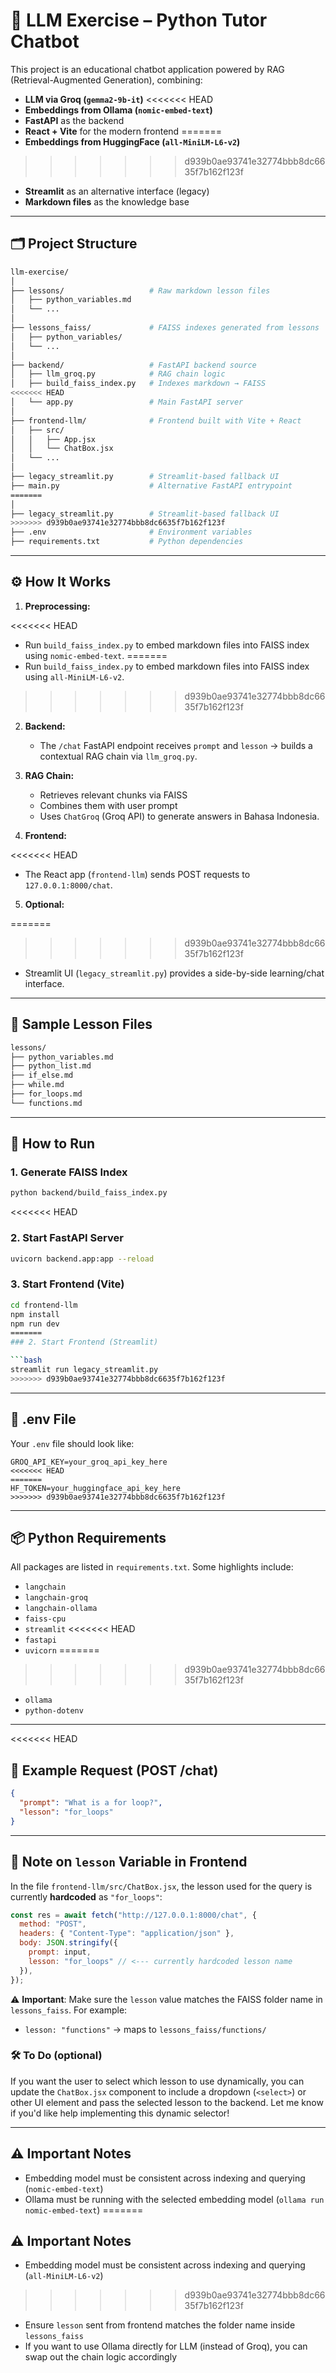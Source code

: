# 🧠 LLM Exercise – Python Tutor Chatbot

This project is an educational chatbot application powered by RAG (Retrieval-Augmented Generation), combining:

* **LLM via Groq (`gemma2-9b-it`)**
<<<<<<< HEAD
* **Embeddings from Ollama (`nomic-embed-text`)**
* **FastAPI** as the backend
* **React + Vite** for the modern frontend
=======
* **Embeddings from HuggingFace (`all-MiniLM-L6-v2`)**
>>>>>>> d939b0ae93741e32774bbb8dc6635f7b162f123f
* **Streamlit** as an alternative interface (legacy)
* **Markdown files** as the knowledge base

---

## 🗂 Project Structure

```bash
llm-exercise/
│
├── lessons/                   # Raw markdown lesson files
│   ├── python_variables.md
│   └── ...
│
├── lessons_faiss/             # FAISS indexes generated from lessons
│   ├── python_variables/
│   └── ...
│
├── backend/                   # FastAPI backend source
│   ├── llm_groq.py            # RAG chain logic
│   ├── build_faiss_index.py   # Indexes markdown → FAISS
<<<<<<< HEAD
│   └── app.py                 # Main FastAPI server
│
├── frontend-llm/              # Frontend built with Vite + React
│   ├── src/
│   │   ├── App.jsx
│   │   └── ChatBox.jsx
│   └── ...
│
├── legacy_streamlit.py        # Streamlit-based fallback UI
├── main.py                    # Alternative FastAPI entrypoint
=======
│
├── legacy_streamlit.py        # Streamlit-based fallback UI
>>>>>>> d939b0ae93741e32774bbb8dc6635f7b162f123f
├── .env                       # Environment variables
├── requirements.txt           # Python dependencies
```

---

## ⚙️ How It Works

1. **Preprocessing:**

<<<<<<< HEAD
   * Run `build_faiss_index.py` to embed markdown files into FAISS index using `nomic-embed-text`.
=======
   * Run `build_faiss_index.py` to embed markdown files into FAISS index using `all-MiniLM-L6-v2`.
>>>>>>> d939b0ae93741e32774bbb8dc6635f7b162f123f

2. **Backend:**

   * The `/chat` FastAPI endpoint receives `prompt` and `lesson` → builds a contextual RAG chain via `llm_groq.py`.

3. **RAG Chain:**

   * Retrieves relevant chunks via FAISS
   * Combines them with user prompt
   * Uses `ChatGroq` (Groq API) to generate answers in Bahasa Indonesia.

4. **Frontend:**

<<<<<<< HEAD
   * The React app (`frontend-llm`) sends POST requests to `127.0.0.1:8000/chat`.

5. **Optional:**

=======
>>>>>>> d939b0ae93741e32774bbb8dc6635f7b162f123f
   * Streamlit UI (`legacy_streamlit.py`) provides a side-by-side learning/chat interface.

---

## 📘 Sample Lesson Files

```bash
lessons/
├── python_variables.md
├── python_list.md
├── if_else.md
├── while.md
├── for_loops.md
└── functions.md
```

---

## 🚀 How to Run

### 1. Generate FAISS Index

```bash
python backend/build_faiss_index.py
```

<<<<<<< HEAD
### 2. Start FastAPI Server

```bash
uvicorn backend.app:app --reload
```

### 3. Start Frontend (Vite)

```bash
cd frontend-llm
npm install
npm run dev
=======
### 2. Start Frontend (Streamlit)

```bash
streamlit run legacy_streamlit.py
>>>>>>> d939b0ae93741e32774bbb8dc6635f7b162f123f
```

---

## 🔐 .env File

Your `.env` file should look like:

```
GROQ_API_KEY=your_groq_api_key_here
<<<<<<< HEAD
=======
HF_TOKEN=your_huggingface_api_key_here
>>>>>>> d939b0ae93741e32774bbb8dc6635f7b162f123f
```

---

## 📦 Python Requirements

All packages are listed in `requirements.txt`. Some highlights include:

* `langchain`
* `langchain-groq`
* `langchain-ollama`
* `faiss-cpu`
* `streamlit`
<<<<<<< HEAD
* `fastapi`
* `uvicorn`
=======
>>>>>>> d939b0ae93741e32774bbb8dc6635f7b162f123f
* `ollama`
* `python-dotenv`

---
<<<<<<< HEAD

## 📌 Example Request (POST /chat)

```json
{
  "prompt": "What is a for loop?",
  "lesson": "for_loops"
}
```

---

## 📌 Note on `lesson` Variable in Frontend

In the file `frontend-llm/src/ChatBox.jsx`, the lesson used for the query is currently **hardcoded** as `"for_loops"`:

```js
const res = await fetch("http://127.0.0.1:8000/chat", {
  method: "POST",
  headers: { "Content-Type": "application/json" },
  body: JSON.stringify({
    prompt: input,
    lesson: "for_loops" // <--- currently hardcoded lesson name
  }),
});
```

⚠️ **Important**:
Make sure the `lesson` value matches the FAISS folder name in `lessons_faiss`. For example:

* `lesson: "functions"` → maps to `lessons_faiss/functions/`

### 🛠 To Do (optional)

If you want the user to select which lesson to use dynamically, you can update the `ChatBox.jsx` component to include a dropdown (`<select>`) or other UI element and pass the selected lesson to the backend. Let me know if you'd like help implementing this dynamic selector!

---
## ⚠️ Important Notes

* Embedding model must be consistent across indexing and querying (`nomic-embed-text`)
* Ollama must be running with the selected embedding model (`ollama run nomic-embed-text`)
=======
## ⚠️ Important Notes

* Embedding model must be consistent across indexing and querying (`all-MiniLM-L6-v2`)
>>>>>>> d939b0ae93741e32774bbb8dc6635f7b162f123f
* Ensure `lesson` sent from frontend matches the folder name inside `lessons_faiss`
* If you want to use Ollama directly for LLM (instead of Groq), you can swap out the chain logic accordingly
